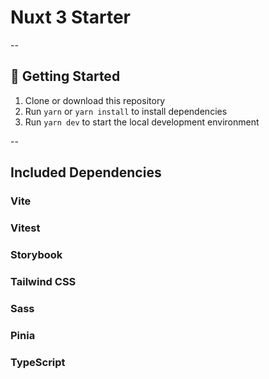# Nuxt 3 Starter
--

## 🚀 Getting Started

1. Clone or download this repository
2. Run `yarn` or `yarn install` to install dependencies
3. Run `yarn dev` to start the local development environment

--

##  Included Dependencies


### Vite


### Vitest


### Storybook


### Tailwind CSS


### Sass


### Pinia


### TypeScript
